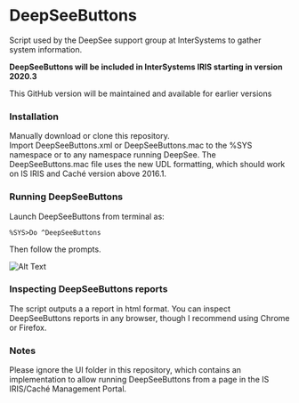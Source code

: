 # DeepSeeButtons
Script used by the DeepSee support group at InterSystems to gather system information.

**DeepSeeButtons will be included in InterSystems IRIS starting in version 2020.3**

This GitHub version will be maintained and available for earlier versions

### Installation

Manually download or clone this repository.  
Import DeepSeeButtons.xml or DeepSeeButtons.mac to the %SYS namespace or to any namespace running DeepSee. The DeepSeeButtons.mac file uses the new UDL formatting, which should work on IS IRIS and Caché version above 2016.1. 

### Running DeepSeeButtons

Launch DeepSeeButtons from terminal as:

`%SYS>Do ^DeepSeeButtons`

Then follow the prompts. 

![Alt Text](https://github.com/aless80/DeepSeeButtons/blob/master/HowTo.gif)

### Inspecting DeepSeeButtons reports

The script outputs a a report in html format. You can inspect DeepSeeButtons reports in any browser, though I recommend using Chrome or Firefox.

### Notes

Please ignore the UI folder in this repository, which contains an implementation to allow running DeepSeeButtons from a page in the IS IRIS/Caché Management Portal. 
